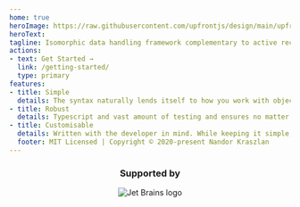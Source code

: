 ```yaml
---
home: true
heroImage: https://raw.githubusercontent.com/upfrontjs/design/main/upfrontjs.png
heroText: 
tagline: Isomorphic data handling framework complementary to active record systems.
actions:
- text: Get Started →
  link: /getting-started/
  type: primary
features:
- title: Simple
  details: The syntax naturally lends itself to how you work with objects from ORM frameworks.
- title: Robust
  details: Typescript and vast amount of testing and ensures no matter how big project you drop this in, it's going to work.
- title: Customisable
  details: Written with the developer in mind. While keeping it simple, you're not locked into any patterns.
  footer: MIT Licensed | Copyright © 2020-present Nandor Kraszlan
---
```


<h3 style="text-align: center;">Supported by</h3>

<div style="text-align: center;">
    <img alt="Jet Brains logo" src="https://resources.jetbrains.com/storage/products/company/brand/logos/jb_beam.svg">
</div>
